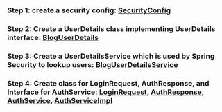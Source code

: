 ### Step 1: create a security config: [SecurityConfig](src/main/java/com/omkar/blog/config/SecurityConfig.java)

### Step 2: Create a UserDetails class implementing UserDetails interface: [BlogUserDetails](src/main/java/com/omkar/blog/security/BlogUserDetails.java)

### Step 3: Create a UserDetailsService which is used by Spring Security to lookup users: [BlogUserDetailsService](src/main/java/com/omkar/blog/security/BlogUserDetailsService.java)

### Step 4: Create class for LoginRequest, AuthResponse, and Interface for AuthService: [LoginRequest](src/main/java/com/omkar/blog/domain/dtos/LoginRequest.java), [AuthResponse](src/main/java/com/omkar/blog/domain/dtos/AuthResponse.java), [AuthService](src/main/java/com/omkar/blog/services/AuthService.java), [AuthServiceImpl](src/main/java/com/omkar/blog/services/impl/AuthServiceImpl.java)